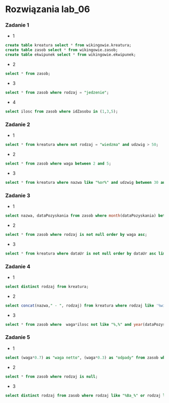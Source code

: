 # Rozwiązania lab_06
### Zadanie 1
* 1
```sql
create table kreatura select * from wikingowie.kreatura;
create table zasob select * from wikingowie.zasob;
create table ekwipunek select * from wikingowie.ekwipunek;
```
* 2
```sql
select * from zasob;
```
* 3
```sql
select * from zasob where rodzaj = "jedzenie";
```
* 4
```sql
select ilosc from zasob where idZasobu in (1,3,5);
```
### Zadanie 2
* 1
```sql
select * from kreatura where not rodzaj = "wiedzma" and udzwig > 50;
```
* 2
```sql
select * from zasob where waga between 2 and 5;
```
* 3
```sql
select * from kreatura where nazwa like "%or%" and udzwig between 30 and 70;
```
### Zadanie 3
* 1
```sql
select nazwa, dataPozyskania from zasob where month(dataPozyskania) between 7 and 8;
```
* 2
```sql
select * from zasob where rodzaj is not null order by waga asc;
```
* 3
```sql
select * from kreatura where dataUr is not null order by dataUr asc limit 5;
```
### Zadanie 4
* 1
```sql
select distinct rodzaj from kreatura;
```
* 2
```sql
select concat(nazwa," - ", rodzaj) from kreatura where rodzaj like '%wi_%';
```
* 3
```sql
select * from zasob where  waga*ilosc not like "%,%" and year(dataPozyskania) between 2000 and 2007; 
```
### Zadanie 5
* 1
```sql
select (waga*0.7) as "waga netto", (waga*0.3) as "odpady" from zasob where rodzaj = "jedzenie";
```
* 2
```sql
select * from zasob where rodzaj is null;
```
* 3
```sql
select distinct rodzaj from zasob where rodzaj like "%Ba_%" or rodzaj like "%_os%" order by rodzaj asc;
```
